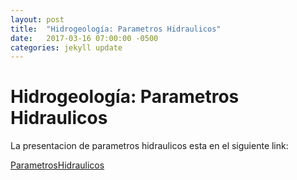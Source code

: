 ```yaml
---
layout: post
title:  "Hidrogeología: Parametros Hidraulicos"
date:   2017-03-16 07:00:00 -0500
categories: jekyll update
---
```


# Hidrogeología: Parametros Hidraulicos

La presentacion de parametros hidraulicos esta en el siguiente link:

[ParametrosHidraulicos](https://github.com/khaors/khaors.github.io/new/master/_posts/HydrogeologyCh2Properties.pdf)